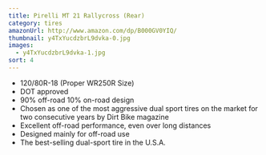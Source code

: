 ```yaml
---
title: Pirelli MT 21 Rallycross (Rear)
category: tires
amazonUrl: http://www.amazon.com/dp/B000GV0YIQ/
thumbnail: y4TxYucdzbrL9dvka-0.jpg
images:
  - y4TxYucdzbrL9dvka-1.jpg
sort: 4
---
```


* 120/80R-18 (Proper WR250R Size)
* DOT approved
* 90% off-road 10% on-road design
* Chosen as one of the most aggressive dual sport tires on the market for two consecutive years by Dirt Bike magazine
* Excellent off-road performance, even over long distances
* Designed mainly for off-road use
* The best-selling dual-sport tire in the U.S.A.

